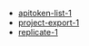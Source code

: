 * [apitoken-list-1](tests/apitoken-list-1.html)
* [project-export-1](tests/project-export-1.html)
* [replicate-1](tests/replicate-1.html)
